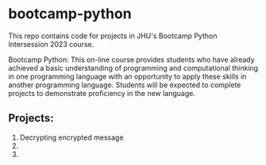 # bootcamp-python

This repo contains code for projects in JHU's Bootcamp Python Intersession 2023 course.

Bootcamp Python: This on-line course provides students who have already achieved a basic understanding of programming and computational thinking in one
programming language with an opportunity to apply these skills in another programming language. Students will be expected to complete projects to
demonstrate proficiency in the new language.

## Projects:
1. Decrypting encrypted message
2.
3.
